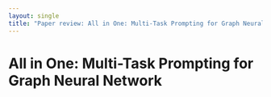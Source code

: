 ```yaml
---
layout: single
title: "Paper review: All in One: Multi-Task Prompting for Graph Neural Network (KDD 2023)"
---
```

# All in One: Multi-Task Prompting for Graph Neural Network
